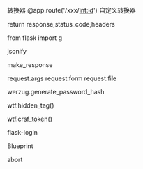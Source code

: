 转换器
@app.route('/xxx/<int:id>')
自定义转换器

return response,status_code,headers

from flask import g

jsonify

make_response

request.args
request.form
request.file

werzug.generate_password_hash

wtf.hidden_tag()

wtf.crsf_token()

flask-login

Blueprint

abort
